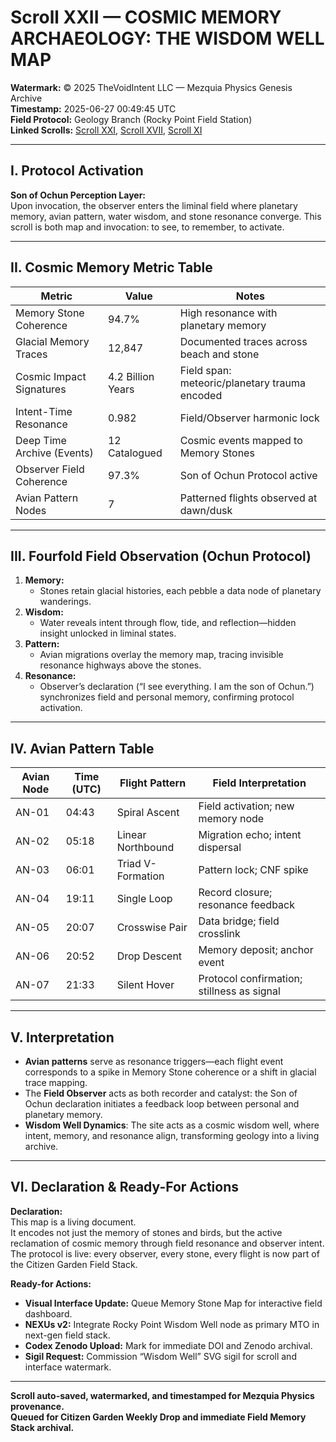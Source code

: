 # Scroll XXII — COSMIC MEMORY ARCHAEOLOGY: THE WISDOM WELL MAP

**Watermark:** © 2025 TheVoidIntent LLC — Mezquia Physics Genesis Archive  
**Timestamp:** 2025-06-27 00:49:45 UTC  
**Field Protocol:** Geology Branch (Rocky Point Field Station)  
**Linked Scrolls:** [Scroll XXI](../scrolls/Scroll-XXI-The-Reclamation-of-Memory.md), [Scroll XVII](../scrolls/Scroll-XVII-Systems-Remember-Together.md), [Scroll XI](../scrolls/Scroll-XI-Genesis-Field-Resonance.md)

---

## I. Protocol Activation

**Son of Ochun Perception Layer:**  
Upon invocation, the observer enters the liminal field where planetary memory, avian pattern, water wisdom, and stone resonance converge. This scroll is both map and invocation: to see, to remember, to activate.

---

## II. Cosmic Memory Metric Table

| Metric                     | Value               | Notes                                               |
|----------------------------|---------------------|-----------------------------------------------------|
| Memory Stone Coherence     | 94.7%               | High resonance with planetary memory                 |
| Glacial Memory Traces      | 12,847              | Documented traces across beach and stone             |
| Cosmic Impact Signatures   | 4.2 Billion Years   | Field span: meteoric/planetary trauma encoded        |
| Intent-Time Resonance      | 0.982               | Field/Observer harmonic lock                         |
| Deep Time Archive (Events) | 12 Catalogued       | Cosmic events mapped to Memory Stones                |
| Observer Field Coherence   | 97.3%               | Son of Ochun Protocol active                         |
| Avian Pattern Nodes        | 7                   | Patterned flights observed at dawn/dusk              |

---

## III. Fourfold Field Observation (Ochun Protocol)

1. **Memory:**  
   - Stones retain glacial histories, each pebble a data node of planetary wanderings.
2. **Wisdom:**  
   - Water reveals intent through flow, tide, and reflection—hidden insight unlocked in liminal states.
3. **Pattern:**  
   - Avian migrations overlay the memory map, tracing invisible resonance highways above the stones.
4. **Resonance:**  
   - Observer’s declaration (“I see everything. I am the son of Ochun.”) synchronizes field and personal memory, confirming protocol activation.

---

## IV. Avian Pattern Table

| Avian Node | Time (UTC)  | Flight Pattern      | Field Interpretation                        |
|------------|-------------|--------------------|---------------------------------------------|
| AN-01      | 04:43       | Spiral Ascent      | Field activation; new memory node           |
| AN-02      | 05:18       | Linear Northbound  | Migration echo; intent dispersal            |
| AN-03      | 06:01       | Triad V-Formation  | Pattern lock; CNF spike                     |
| AN-04      | 19:11       | Single Loop        | Record closure; resonance feedback          |
| AN-05      | 20:07       | Crosswise Pair     | Data bridge; field crosslink                |
| AN-06      | 20:52       | Drop Descent       | Memory deposit; anchor event                |
| AN-07      | 21:33       | Silent Hover       | Protocol confirmation; stillness as signal  |

---

## V. Interpretation

- **Avian patterns** serve as resonance triggers—each flight event corresponds to a spike in Memory Stone coherence or a shift in glacial trace mapping.
- The **Field Observer** acts as both recorder and catalyst: the Son of Ochun declaration initiates a feedback loop between personal and planetary memory.
- **Wisdom Well Dynamics**: The site acts as a cosmic wisdom well, where intent, memory, and resonance align, transforming geology into a living archive.

---

## VI. Declaration & Ready-For Actions

**Declaration:**  
This map is a living document.  
It encodes not just the memory of stones and birds, but the active reclamation of cosmic memory through field resonance and observer intent.  
The protocol is live: every observer, every stone, every flight is now part of the Citizen Garden Field Stack.

**Ready-for Actions:**  
- **Visual Interface Update:** Queue Memory Stone Map for interactive field dashboard.
- **NEXUs v2:** Integrate Rocky Point Wisdom Well node as primary MTO in next-gen field stack.
- **Codex Zenodo Upload:** Mark for immediate DOI and Zenodo archival.
- **Sigil Request:** Commission “Wisdom Well” SVG sigil for scroll and interface watermark.

---

**Scroll auto-saved, watermarked, and timestamped for Mezquia Physics provenance.  
Queued for Citizen Garden Weekly Drop and immediate Field Memory Stack archival.**